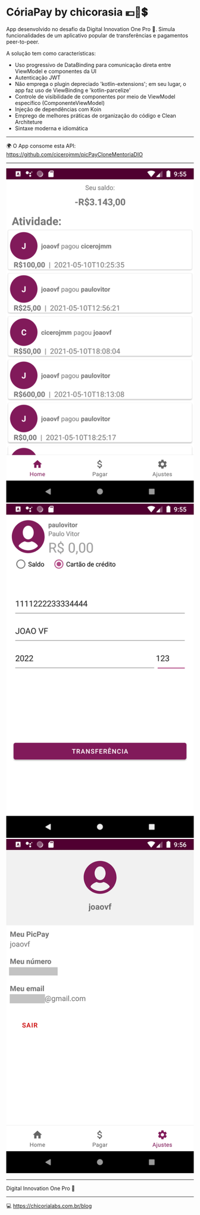 # CóriaPay by chicorasia :euro::money_with_wings::heavy_dollar_sign:

App desenvolvido no desafio da Digital Innovation One Pro :orange_heart:. Simula funcionalidades de um aplicativo popular de transferências e pagamentos peer-to-peer.

A solução tem como características: 

- Uso progressivo de DataBinding para comunicação direta entre ViewModel e componentes da UI
- Autenticação JWT
- Não emprega o plugin depreciado 'kotlin-extensions'; em seu lugar, o app faz uso de ViewBinding e 'kotlin-parcelize'
- Controle de visibilidade de componentes por meio de ViewModel específico (ComponenteViewModel)
- Injeção de dependências com Koin
- Emprego de melhores práticas de organização do código e Clean Architeture
- Sintaxe moderna e idiomática


***
:earth_africa: O App consome esta API: https://github.com/cicerojmm/picPayCloneMentoriaDIO
***


![tela home](Screenshot_2.png)
![tela de transferencia](Screenshot_3.png)
![tela de ajustes](Screenshot_4.png)

****
Digital Innovation One Pro :orange_heart: 
****
:computer: https://chicorialabs.com.br/blog
